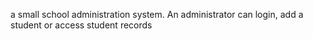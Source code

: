 a small school administration system.
An administrator can login, add a student or access student records